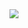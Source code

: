 <img src="https://user-images.githubusercontent.com/64016811/119087770-49d23000-ba25-11eb-8f42-a3aca5d14828.png"/>
